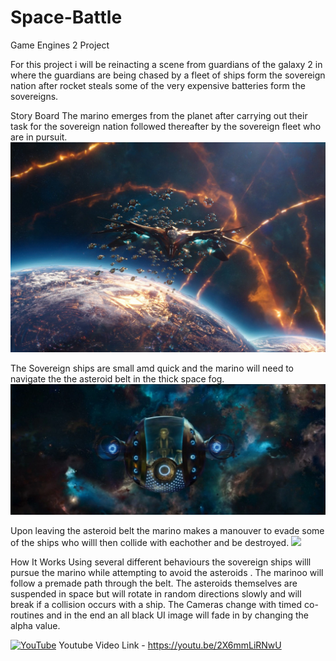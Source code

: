 # Space-Battle
Game Engines 2 Project

For this project i will be reinacting a scene from guardians of the galaxy 2 in where the guardians are being chased by a fleet of ships form the sovereign nation after rocket steals some of the very expensive batteries form the sovereigns.

Story Board
The marino emerges from the planet after carrying out their task for the sovereign nation followed thereafter by the sovereign fleet who are in pursuit.
![](Space%20Battle/Assets/Photos/Story%20board%201.jpg)

The Sovereign ships are small amd quick and the marino will need to navigate the the asteroid belt in the thick space fog.
![](Space%20Battle/Assets/Photos/Story%20board%202.jpg)

Upon leaving the asteroid belt the marino makes a manouver to evade some of the ships who willl then collide with eachother and be destroyed.
![](Space%20Battle/Assets/Photos/Story%20board%204.gif)


How It Works
Using several different behaviours the sovereign ships willl pursue the marino while attempting to avoid the asteroids . The marinoo will follow a premade path through the belt. The asteroids themselves are suspended in space but will rotate in random directions slowly and will break if a collision occurs with a ship. The Cameras change with timed co-routines and in the end an all black UI image will fade in by changing the alpha value.


[![YouTube](http://img.https://youtu.be/2X6mmLiRNwU.jpg)](https://youtu.be/2X6mmLiRNwU)
Youtube Video Link - https://youtu.be/2X6mmLiRNwU
